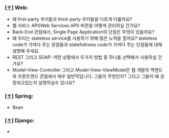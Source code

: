 ### [[↑]](#toc) <a name='web'>Web:</a>
* 왜 first-party 쿠키들과 third-party 쿠키들을 다르게 다룰까요?
* 웹 서비스 API(Web Services API) 버젼을 어떻게 관리하실 건가요?
* Back-End 관점에서, Single Page Application의 단점은 무엇이 있을까요?
* 왜 우리는 stateless service를 사용하기 위해 많은 노력을 할까요? stateless code가 가져다 주는 장점들과 statefullness code가 가져다 주는 단점들에 대해 설명해 주세요.
* REST 그리고 SOAP: 어떤 상황에서 두가지 방법 중 하나를 선택해서 사용하실 건가요?
* Model-View-Controller 그리고 Model-View-ViewModel은 웹 개발의 백엔드와 프론트엔드 관점에서 매우 일반적입니다. 그들이 무엇인지? 그리고 그들이 왜 권장되고있는지 설명하실수 있나요?




### [[↑]](#toc) <a name='spring'>Spring:</a>

* Bean



### [[↑]](#toc) <a name='django'>Django:</a>

* 